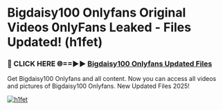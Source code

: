 # Bigdaisy100 Onlyfans Original Videos 0nlyFans Leaked - Files Updated! (h1fet)

<h3>🔴 CLICK HERE 🌐==►► <a href="https://tinyurl.com/ehrbuxhb" rel="nofollow">Bigdaisy100 Onlyfans Updated Files</a></h3>

Get Bigdaisy100 Onlyfans and all content. Now you can access all videos and pictures of Bigdaisy100 Onlyfans. New Updated Files 2025!

[![h1fet](https://i.imgur.com/lVYEuWS.gif)](https://tinyurl.com/ehrbuxhb)
